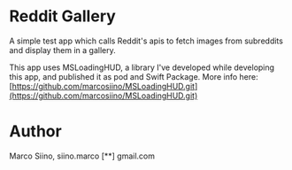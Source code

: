 # Reddit Gallery

A simple test app which calls Reddit's apis to fetch images from subreddits and display them in a gallery.

This app uses MSLoadingHUD, a library I've developed while developing this app, and published it as pod and Swift Package. More info here: [https://github.com/marcosiino/MSLoadingHUD.git](https://github.com/marcosiino/MSLoadingHUD.git)

# Author
Marco Siino, siino.marco [**] gmail.com
